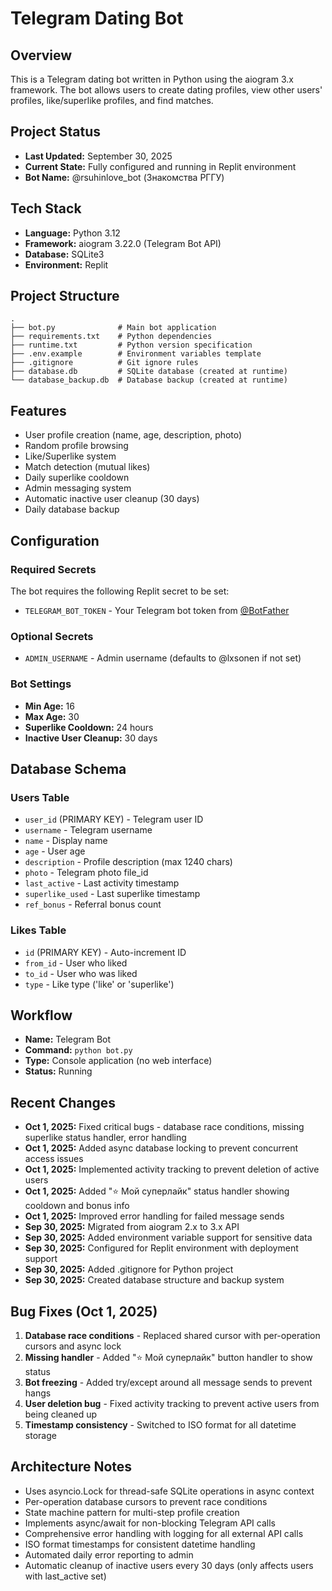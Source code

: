 # Telegram Dating Bot

## Overview
This is a Telegram dating bot written in Python using the aiogram 3.x framework. The bot allows users to create dating profiles, view other users' profiles, like/superlike profiles, and find matches.

## Project Status
- **Last Updated:** September 30, 2025
- **Current State:** Fully configured and running in Replit environment
- **Bot Name:** @rsuhinlove_bot (Знакомства РГГУ)

## Tech Stack
- **Language:** Python 3.12
- **Framework:** aiogram 3.22.0 (Telegram Bot API)
- **Database:** SQLite3
- **Environment:** Replit

## Project Structure
```
.
├── bot.py              # Main bot application
├── requirements.txt    # Python dependencies
├── runtime.txt         # Python version specification
├── .env.example        # Environment variables template
├── .gitignore          # Git ignore rules
├── database.db         # SQLite database (created at runtime)
└── database_backup.db  # Database backup (created at runtime)
```

## Features
- User profile creation (name, age, description, photo)
- Random profile browsing
- Like/Superlike system
- Match detection (mutual likes)
- Daily superlike cooldown
- Admin messaging system
- Automatic inactive user cleanup (30 days)
- Daily database backup

## Configuration

### Required Secrets
The bot requires the following Replit secret to be set:
- `TELEGRAM_BOT_TOKEN` - Your Telegram bot token from [@BotFather](https://t.me/BotFather)

### Optional Secrets
- `ADMIN_USERNAME` - Admin username (defaults to @lxsonen if not set)

### Bot Settings
- **Min Age:** 16
- **Max Age:** 30
- **Superlike Cooldown:** 24 hours
- **Inactive User Cleanup:** 30 days

## Database Schema

### Users Table
- `user_id` (PRIMARY KEY) - Telegram user ID
- `username` - Telegram username
- `name` - Display name
- `age` - User age
- `description` - Profile description (max 1240 chars)
- `photo` - Telegram photo file_id
- `last_active` - Last activity timestamp
- `superlike_used` - Last superlike timestamp
- `ref_bonus` - Referral bonus count

### Likes Table
- `id` (PRIMARY KEY) - Auto-increment ID
- `from_id` - User who liked
- `to_id` - User who was liked
- `type` - Like type ('like' or 'superlike')

## Workflow
- **Name:** Telegram Bot
- **Command:** `python bot.py`
- **Type:** Console application (no web interface)
- **Status:** Running

## Recent Changes
- **Oct 1, 2025:** Fixed critical bugs - database race conditions, missing superlike status handler, error handling
- **Oct 1, 2025:** Added async database locking to prevent concurrent access issues
- **Oct 1, 2025:** Implemented activity tracking to prevent deletion of active users
- **Oct 1, 2025:** Added "⭐ Мой суперлайк" status handler showing cooldown and bonus info
- **Oct 1, 2025:** Improved error handling for failed message sends
- **Sep 30, 2025:** Migrated from aiogram 2.x to 3.x API
- **Sep 30, 2025:** Added environment variable support for sensitive data
- **Sep 30, 2025:** Configured for Replit environment with deployment support
- **Sep 30, 2025:** Added .gitignore for Python project
- **Sep 30, 2025:** Created database structure and backup system

## Bug Fixes (Oct 1, 2025)
1. **Database race conditions** - Replaced shared cursor with per-operation cursors and async lock
2. **Missing handler** - Added "⭐ Мой суперлайк" button handler to show status
3. **Bot freezing** - Added try/except around all message sends to prevent hangs
4. **User deletion bug** - Fixed activity tracking to prevent active users from being cleaned up
5. **Timestamp consistency** - Switched to ISO format for all datetime storage

## Architecture Notes
- Uses asyncio.Lock for thread-safe SQLite operations in async context
- Per-operation database cursors to prevent race conditions
- State machine pattern for multi-step profile creation
- Implements async/await for non-blocking Telegram API calls
- Comprehensive error handling with logging for all external API calls
- ISO format timestamps for consistent datetime handling
- Automated daily error reporting to admin
- Automatic cleanup of inactive users every 30 days (only affects users with last_active set)
